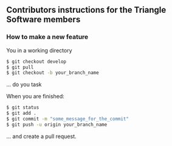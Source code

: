 ## Contributors instructions for the Triangle Software members


### How to make a new feature

You in a working directory 

```bash
$ git checkout develop
$ git pull 
$ git checkout -b your_branch_name
```

... do you task

When you are finished:

```bash
$ git status
$ git add .
$ git commit -m "some_message_for_the_commit"
$ git push -u origin your_branch_name
```

... and create a pull request.